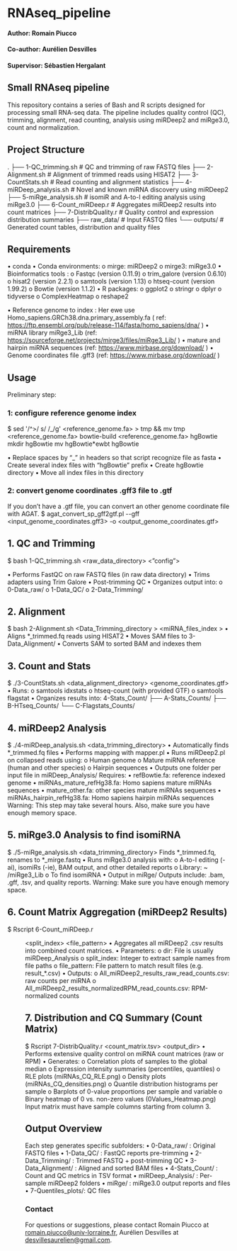 # RNAseq_pipeline

#### Author: Romain Piucco
#### Co-author: Aurélien Desvilles
#### Supervisor: Sébastien Hergalant

## Small RNAseq pipeline 
This repository contains a series of Bash and R scripts designed for processing small RNA-seq data. The pipeline includes quality control (QC), trimming, alignment, read counting, analysis using miRDeep2 and miRge3.0, count and normalization.
 
##  Project Structure
.
├── 1-QC_trimming.sh         # QC and trimming of raw FASTQ files
├── 2-Alignment.sh           # Alignment of trimmed reads using HISAT2
├── 3-CountStats.sh          # Read counting and alignment statistics
├── 4-miRDeep_analysis.sh    # Novel and known miRNA discovery using miRDeep2
├── 5-miRge_analysis.sh      # isomiR and A-to-I editing analysis using miRge3.0
├── 6-Count_miRDeep.r        # Aggregates miRDeep2 results into count matrices
├── 7-DistribQuality.r       # Quality control and expression distribution summaries
├── raw_data/                # Input FASTQ files
└── outputs/                 # Generated count tables,  distribution and quality files
 
##  Requirements
•	conda
•	Conda environments:
o	mirge: miRDeep2
o	mirge3: miRge3.0
•	Bioinformatics tools : 
o	Fastqc (version 0.11.9)
o	 trim_galore (version 0.6.10)
o	hisat2 (version 2.2.1)
o	 samtools (version 1.13)
o	 htseq-count (version 1.99.2)
o	Bowtie (version 1.1.2)
•	R packages:
o	ggplot2
o	stringr
o	dplyr
o	tidyverse
o	ComplexHeatmap
o	reshape2

•	Reference genome to index :
Her ewe use Homo_sapiens.GRCh38.dna.primary_assembly.fa ( ref: https://ftp.ensembl.org/pub/release-114/fasta/homo_sapiens/dna/ )
•	miRNA library miRge3_Lib (ref: https://sourceforge.net/projects/mirge3/files/miRge3_Lib/ )
•	mature and hairpin miRNA sequences (ref: https://www.mirbase.org/download/ )
•	Genome coordinates file .gff3  (ref: https://www.mirbase.org/download/ )
 
##  Usage
Preliminary step: 
### 1: configure reference genome index
$ sed '/^>/ s/ /_/g'  <reference_genome.fa>  > tmp && mv tmp <reference_genome.fa>
    bowtie-build <reference_genome.fa> hgBowtie
    mkdir hgBowtie
    mv hgBowtie*ewbt hgBowtie

•	Replace spaces by “_” in headers so that script recognize file as fasta 
•	Create several index files with “hgBowtie” prefix
•	Create hgBowtie directory
•	Move all index files in this directory


### 2: convert genome coordinates .gff3 file to .gtf
If you don’t have a .gtf file, you can convert an other genome coordinate file with AGAT.
$ agat_convert_sp_gff2gtf.pl  --gff  <input_genome_coordinates.gff3> -o  <output_genome_coordinates.gtf>

 
##  1. QC and Trimming
$ bash 1-QC_trimming.sh <raw_data_directory>  <trimgalore>  <”config”>

•	Performs FastQC on raw FASTQ files (in raw data directory)
•	Trims adapters using Trim Galore
•	Post-trimming QC
•	Organizes output into:
o	0-Data_raw/
o	1-Data_QC/
o	2-Data_Trimming/


 
##  2. Alignment
$ bash 2-Alignment.sh <Data_Trimming_directory > <miRNA_files_index >  <config>
•	Aligns *_trimmed.fq reads using HISAT2
•	Moves SAM files to 3-Data_Alignment/
•	Converts SAM to sorted BAM and indexes them


 
##  3. Count and Stats
$ ./3-CountStats.sh <data_alignment_directory>  <genome_coordinates.gtf> <config>
•	Runs:
o	samtools idxstats
o	htseq-count (with provided GTF)
o	samtools flagstat
•	Organizes results into:
4-Stats_Count/
├── A-Stats_Counts/
├── B-HTseq_Counts/
└── C-Flagstats_Counts/

 
##  4. miRDeep2 Analysis 
$ ./4-miRDeep_analysis.sh  <data_trimming_directory> <config>
•	Automatically finds *_trimmed.fq files
•	Performs mapping with mapper.pl
•	Runs miRDeep2.pl on collapsed reads using:
o	Human genome
o	Mature miRNA reference (human and other species)
o	Hairpin sequences
•	Outputs one folder per input file in miRDeep_Analysis/
Requires:
•	refBowtie.fa: reference indexed genome
•	miRNAs_mature_refHg38.fa: Homo sapiens mature miRNAs sequences
•	mature_other.fa: other species mature miRNAs sequences
•	miRNAs_hairpin_refHg38.fa: Homo sapiens hairpin miRNAs sequences
Warning: This step may take several hours. Also, make sure you have enough memory space.


 
##  5. miRge3.0 Analysis to find isomiRNA
$ ./5-miRge_analysis.sh <data_trimming_directory> <config>
Finds *_trimmed.fq, renames to *_mirge.fastq
•	Runs miRge3.0 analysis with:
o	A-to-I editing (-ai), isomiRs (-ie), BAM output, and other detailed reports
o	Library: ~<your path> /miRge3_Lib
o	To find isomiRNA
•	Output in miRge/
Outputs include: .bam, .gff, .tsv, and quality reports.
Warning: Make sure you have enough memory space.


 
##  6. Count Matrix Aggregation (miRDeep2 Results)
$ Rscript 6-Count_miRDeep.r <dir> <split_index> <file_pattern>
•	Aggregates all miRDeep2 .csv results into combined count matrices.
•	Parameters:
o	dir: File is usually miRDeep_Analysis 
o	split_index: Integer to extract sample names from file paths
o	file_pattern: File pattern to match result files (e.g. result_*.csv)
•	Outputs:
o	All_miRDeep2_results_raw_read_counts.csv: raw counts per miRNA
o	All_miRDeep2_results_normalizedRPM_read_counts.csv: RPM-normalized counts


 
##  7. Distribution and CQ Summary (Count Matrix)
$ Rscript 7-DistribQuality.r <count_matrix.tsv> <output_dir>
•	Performs extensive quality control on miRNA count matrices (raw or RPM)
•	Generates:
o	Correlation plots of samples to the global median
o	Expression intensity summaries (percentiles, quantiles)
o	RLE plots (miRNAs_CQ_RLE.png)
o	Density plots (miRNAs_CQ_densities.png)
o	Quantile distribution histograms per sample
o	Barplots of 0-value proportions per sample and variable
o	Binary heatmap of 0 vs. non-zero values (0Values_Heatmap.png)
Input matrix must have sample columns starting from column 3.

##   Output Overview
Each step generates specific subfolders:
•	0-Data_raw/ : Original FASTQ files
•	1-Data_QC/ : FastQC reports pre-trimming
•	2-Data_Trimming/ : Trimmed FASTQ + post-trimming QC
•	3-Data_Alignment/ : Aligned and sorted BAM files
•	4-Stats_Count/ : Count and QC metrics in TSV format
•	miRDeep_Analysis/ : Per-sample miRDeep2 folders
•	miRge/ : miRge3.0 output reports and files
•	7-Quentiles_plots/:  QC files

### Contact
For questions or suggestions, please contact Romain Piucco at romain.piucco@univ-lorraine.fr, Aurélien Desvilles at desvillesaurelien@gmail.com.


